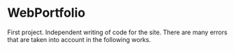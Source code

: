 # WebPortfolio
First project. Independent writing of code for the site. There are many errors that are taken into account in the following works.
